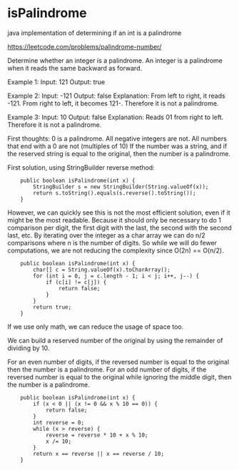 # isPalindrome
java implementation of determining if an int is a palindrome 

https://leetcode.com/problems/palindrome-number/

Determine whether an integer is a palindrome. An integer is a palindrome when it reads the same backward as forward.

Example 1:
Input: 121
Output: true

Example 2:
Input: -121
Output: false
Explanation: From left to right, it reads -121. From right to left, it becomes 121-. Therefore it is not a palindrome.

Example 3:
Input: 10
Output: false
Explanation: Reads 01 from right to left. Therefore it is not a palindrome.

First thoughts:
0 is a palindrome.
All negative integers are not.
All numbers that end with a 0 are not (multiples of 10)
If the number was a string, and if the reserved string is equal to the original, then the number is a palindrome.

First solution, using StringBuilder reverse method:

```
    public boolean isPalindrome(int x) {
        StringBuilder s = new StringBuilder(String.valueOf(x));
        return s.toString().equals(s.reverse().toString());
    }
```

However, we can quickly see this is not the most efficient solution, even if it might be the most readable. Because it should only be necessary to do 1 comparison per digit, the first digit with the last, the second with the second last, etc.
By iterating over the integer as a char array we can do n/2 comparisons where n is the number of digits.
So while we will do fewer computations, we are not reducing the complexity since O(2n) == O(n/2). 

```
    public boolean isPalindrome(int x) {
        char[] c = String.valueOf(x).toCharArray();
        for (int i = 0, j = c.length - 1; i < j; i++, j--) {
            if (c[i] != c[j]) {
                return false;
            }
        }
        return true;
    }
```

If we use only math, we can reduce the usage of space too.

We can build a reserved number of the original by using the remainder of dividing by 10. 

For an even number of digits, if the reversed number is equal to the original then the number is a palindrome.
For an odd number of digits, if the reversed number is equal to the original while ignoring the middle digit, then the number is a palindrome.

```
    public boolean isPalindrome(int x) {
        if (x < 0 || (x != 0 && x % 10 == 0)) {
            return false;
        }
        int reverse = 0;
        while (x > reverse) {
            reverse = reverse * 10 + x % 10;
            x /= 10;
        }
        return x == reverse || x == reverse / 10;
    }
```
